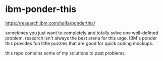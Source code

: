 # ibm-ponder-this

https://research.ibm.com/haifa/ponderthis/

sometimes you just want to completely and totally solve one well-defined problem.
research isn't always the best arena for this urge.
IBM's ponder this provides fun little puzzles that are good for quick coding mockups.

this repo contains some of my solutions to past problems.
